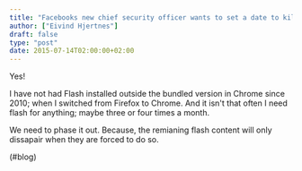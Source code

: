 ```yaml
---
title: "Facebooks new chief security officer wants to set a date to kill Flash | The Verge"
author: ["Eivind Hjertnes"]
draft: false
type: "post"
date: 2015-07-14T02:00:00+02:00
---
```


Yes!

I have not had Flash installed outside the bundled version in Chrome
since 2010; when I switched from Firefox to Chrome. And it isn't that
often I need flash for anything; maybe three or four times a month.

We need to phase it out. Because, the remianing flash content will only
dissapair when they are forced to do so.

(#blog)
